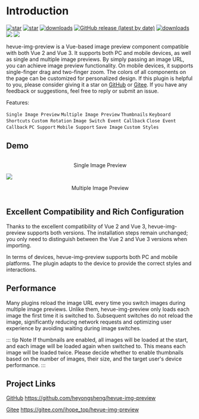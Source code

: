 # Introduction

<div class="img-inline-wrap" style='margin-top: 20px;'>
<a href='https://github.com/heyongsheng/hevue-img-preview'><img src='https://img.shields.io/github/stars/heyongsheng?style=social' alt='star'></img></a>
<!-- <a href='https://github.com/heyongsheng/hevue-img-preview'><img alt="GitHub forks" src="https://img.shields.io/github/forks/heyongsheng/hevue-img-preview?style=social"></img></a>  -->
<a href='https://gitee.com/ihope_top/hevue-img-preview/stargazers'><img src='https://gitee.com/ihope_top/hevue-img-preview/badge/star.svg?theme=dark' alt='star'></img></a> 
<a href='https://www.npmjs.com/package/hevue-img-preview'><img src='https://img.shields.io/npm/dm/hevue-img-preview.svg' alt='downloads'></img></a>
<a href='https://gitee.com/ihope_top/hevue-img-preview/stargazers'><img alt="GitHub release (latest by date)" src="https://img.shields.io/github/v/release/heyongsheng/hevue-img-preview"></a>
<a href='https://www.npmjs.com/package/hevue-img-preview'><img src='https://img.shields.io/badge/License-MIT-green' alt='downloads'></img></a>
<a href='#'><img src='https://img.shields.io/badge/Vue2-%2365b687?logo=Vue.js&logoColor=white'></img></a>
<a href='#'><img src='https://img.shields.io/badge/Vue3-%2365b687?logo=Vue.js&logoColor=white'></img></a>
</div>

hevue-img-preview is a Vue-based image preview component compatible with both Vue 2 and Vue 3. It supports both PC and mobile devices, as well as single and multiple image previews. By simply passing an image URL, you can achieve image preview functionality. On mobile devices, it supports single-finger drag and two-finger zoom. The colors of all components on the page can be customized for personalized design. If this plugin is helpful to you, please consider giving it a star on [GitHub](https://github.com/heyongsheng/hevue-img-preview) or [Gitee](https://gitee.com/ihope_top/hevue-img-preview). If you have any feedback or suggestions, feel free to reply or submit an issue.

Features:

`Single Image Preview` `Multiple Image Preview` `Thumbnails` `Keyboard Shortcuts` `Custom Rotation` `Image Switch Event Callback` `Close Event Callback` `PC Support` `Mobile Support` `Save Image` `Custom Styles`

## Demo

<div style="display:flex;flex-wrap:wrap">
  <div style="width: 100%">
    <p style="text-align: center">Single Image Preview</p>
    <img src="/1.png" @click="showImg" />
  </div>
  <div style="width: 100%">
    <p style="text-align: center">Multiple Image Preview</p>
    <img v-for="(item, index) in imgList" :src="item" style="width:33%;display: inline-block" @click="showImgList(index)" />
  </div>
</div>

<script setup>
 import { previewImages } from '/components/hevue-img-preview/v3'

 const showImg = () => {
  previewImages('/1.png')
 }
 const imgList = [
  '/2.png',
  '/3.png',
  '/4.png'
 ]
 const showImgList = (index) => {
  previewImages({
    nowImgIndex: index,
    imgList
  })
 }

</script>

## Excellent Compatibility and Rich Configuration

Thanks to the excellent compatibility of Vue 2 and Vue 3, hevue-img-preview supports both versions. The installation steps remain unchanged; you only need to distinguish between the Vue 2 and Vue 3 versions when importing.

In terms of devices, hevue-img-preview supports both PC and mobile platforms. The plugin adapts to the device to provide the correct styles and interactions.

## Performance

Many plugins reload the image URL every time you switch images during multiple image previews. Unlike them, hevue-img-preview only loads each image the first time it is switched to. Subsequent switches do not reload the image, significantly reducing network requests and optimizing user experience by avoiding waiting during image switches.

::: tip Note
If thumbnails are enabled, all images will be loaded at the start, and each image will be loaded again when switched to. This means each image will be loaded twice. Please decide whether to enable thumbnails based on the number of images, their size, and the target user's device performance.
:::

## Project Links

[GitHub](https://github.com/heyongsheng/hevue-img-preview) https://github.com/heyongsheng/hevue-img-preview

[Gitee](https://gitee.com/ihope_top/hevue-img-preview) https://gitee.com/ihope_top/hevue-img-preview

